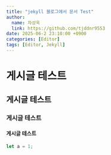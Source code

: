```yaml
---
title: "jekyll 블로그에서 문서 Test"
author:
  name: 차성욱
  link: https://github.com/tjddnr9553
date: 2025-06-2 23:10:00 +0900
categories: [Editor]
tags: [Editor, Jekyll]
---
```


# 게시글 테스트

## 게시글 테스트

### 게시글 테스트

#### 게시글 테스트

```javascript
let a = 1;
```

